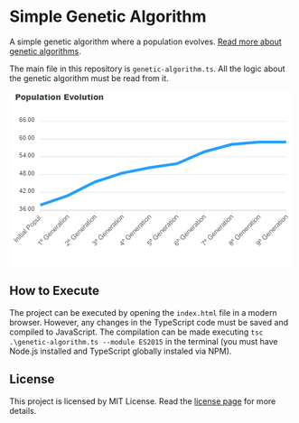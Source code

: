 # Simple Genetic Algorithm

A simple genetic algorithm where a population evolves. [Read more about genetic algorithms](https://en.wikipedia.org/wiki/Genetic_algorithm).

The main file in this repository is `genetic-algorithm.ts`. All the logic about the genetic algorithm must be read from it.

![Result Chart](./result-chart.png)

## How to Execute

The project can be executed by opening the `index.html` file in a modern browser. However, any changes in the TypeScript code must be saved and compiled to JavaScript. The compilation can be made executing `tsc .\genetic-algorithm.ts --module ES2015` in the terminal (you must have Node.js installed and TypeScript globally instaled via NPM). 

## License

This project is licensed by MIT License. Read the [license page](https://opensource.org/licenses/MIT) for more details.
